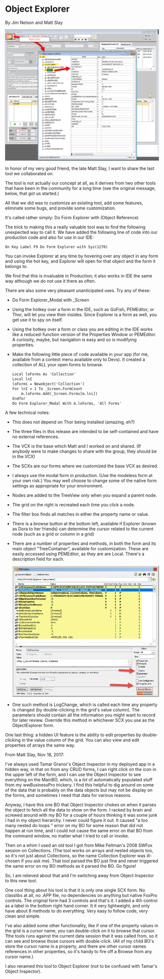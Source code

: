 # Object Explorer

By Jim Nelson and Matt Slay

![](ObjectExplorer.png)

In honor of my very good friend, the late Matt Slay, I want to share the last tool we collaborated on.

The tool is not actually our concept at all, as it derives from two other tools that have been in the community for a long time (see the original message, below, that got us started.)

All that we did was to customize an existing tool, add some features, eliminate some bugs, and provide some customization.

It's called rather simply: Do Form Explorer with (Object Reference)

The trick to making this a really valuable tool was to find the following unexpected way to call it. We have added the following line of code into our production code and also for use in our IDE:

```
On Key Label F9 Do Form Explorer with Sys(1270)
```

You can invoke Explorer at any time by hovering over any object in any form and using the hot key, and Explorer will open for that object and the form it belongs to.

We find that this is invaluable in Production; it also works in IDE the same way although we do not use it there as often.

There are also some very pleasant unanticipated uses. Try any of these:

* Do Form Explorer_Modal with _Screen
* Using the hotkey over a form in the IDE, such as GoFish, PEMEditor, or Thor, will let you view their insides. Since Explorer is a form as well, you get use it to spy on itself.
* Using the hotkey over a form or class you are editing in the IDE works like a reduced-function version of the Properties Window or PEMEditor. A curiosity, maybe, but navigation is easy and so is modifying properties.
* Make the following little piece of code available in your app (for me, available from a context menu available only to Devs). It created a collection of ALL your open forms to browse.

    ```
    Local loForms As 'Collection'
    Local lnI
    loForms = Newobject('Collection')
    For lnI = 1 To _Screen.FormCount
        m.loForms.Add(_Screen.Forms[m.lni])
    Endfor
    Do Form Explorer_Modal With m.loForms, 'All Forms'
    ```

A few technical notes:
* This does not depend on Thor being installed (amazing, eh?)
* The three files in this release are intended to be self-contained and have no external references.
* The VCX is the base which Matt and I worked on and shared. (If anybody were to make changes to share with the group, they should be in the VCX)
* The SCXs are our forms where we customized the base VCX as desired.
* I always use the modal form in production. (Use the modeless form at your own risk.) You may well choose to change some of the native form settings as appropriate for your environment.
* Nodes are added to the TreeView only when you expand a parent node.
* The grid on the right is recreated each time you click a node.
* The filter box finds all matches in either the property name or value.
* There is a browse button at the bottom left, available if Explorer (known as Dora to her friends) can determine the cursor related to the current node (such as a grid or column in a grid)
* There are a number of properties and methods, in both the form and its main object "TreeContainer", available for customization. These are easily accessed using PEMEditor, as they are are Local. There's a description field for each.

    ![](PEMEditor.png)

* One such method is LogChange, which is called each time any property is changed (by double-clicking in the grid's value column). The parameters should contain all the information you might want to record for later review. Override this method in whichever SCX you use as the ObjectExplorer form.

One last thing: a hidden UI feature is the ability to edit properties by double-clicking in the value column of the grid. You can also view and edit properties of arrays the same way.

From Matt Slay, Nov 18, 2017:

I've always used Tamar Granor's Object Inspector in my deployed app in a hidden way, in that on from any CRUD forms, I can right click on the icon in the upper left of the form, and I can use the Object Inspector to see everything on the MainBO, which, is a *lot* of automatically populated stuff from my wwBusinessPro trickery.  I find this helpful to dig around on some of the data that is probably on the data objects but may not be display on the forms, and sometimes I need that data for various reasons.

Anyway, I have this one BO that Object Inspector chokes on when it parses the object to fetch all the data to show on the form. I racked by brain and screwed around with my BO for a couple of hours thinking it was some junk I had in my object hierarchy. I never could figure it out. It caused "a too many nested do loops " error on my BO for some reason that did not happen at run time, and I could not cause the same error on that BO from the command window, no matter what I tried to call or invoke.

Then on a whim I used an old tool I got from Mike Feltman's 2008 SWFox session on Collections. (The tool works on arrays and nested objects too, so it's not just about Collections, so the name Collection Explorer was ill-chosen if you ask me). That tool parsed the BO just fine and never triggered the same error on my BO methods as it parsed the BO. Go figure!

So, I am relieved about that and I'm switching away from Object Inspector to this new tool.

One cool thing about his tool is that it is only one single SCX form. No classlibs at all, no .APP file, no dependencies on anything but native FoxPro controls. The original form had 3 controls and that's it. I added a 4th control as a label in the bottom right hand corner. It it very lightweight, and only have about 8 methods to do everything. Very easy to follow code, very clean and simple.

I've also added some other functionality, like if one of the property values in the grid is a cursor name, you can double-click on it to browse that cursor. Tthe tools runs against the current data session that it was called from, so it can see and browse those cursors with double-click. (All of my child BO's store the cursor name in a property, and there are other cursor names references in other properties, so it's handy to fire off a Browse from any cursor name.)

I also renamed this tool to Object Explorer (not to be confused with Tamar's Object Inspector).
